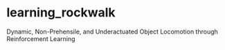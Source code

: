 # learning_rockwalk
Dynamic, Non-Prehensile, and Underactuated Object Locomotion through Reinforcement Learning
